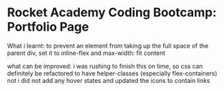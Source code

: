 # Rocket Academy Coding Bootcamp: Portfolio Page

What i learnt: to prevent an element from taking up the full space of the parent div, set it to inline-flex and max-width: fit content

what can be improved:
i was rushing to finish this on time, so css can definitely be refactored to have helper-classes (especially flex-containers)
not
i did not add any hover states and updated the icons to contain links
